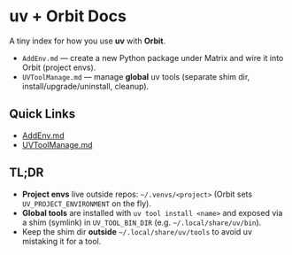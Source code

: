 # uv + Orbit Docs

A tiny index for how you use **uv** with **Orbit**.

- `AddEnv.md` — create a new Python package under Matrix and wire it into Orbit (project envs).
- `UVToolManage.md` — manage **global** uv tools (separate shim dir, install/upgrade/uninstall, cleanup).

## Quick Links

- [AddEnv.md](./AddEnv.md)
- [UVToolManage.md](./UVToolManage.md)

## TL;DR

- **Project envs** live outside repos: `~/.venvs/<project>` (Orbit sets `UV_PROJECT_ENVIRONMENT` on the fly).
- **Global tools** are installed with `uv tool install <name>` and exposed via a shim (symlink) in `UV_TOOL_BIN_DIR` (e.g. `~/.local/share/uv/bin`).
- Keep the shim dir **outside** `~/.local/share/uv/tools` to avoid uv mistaking it for a tool.
